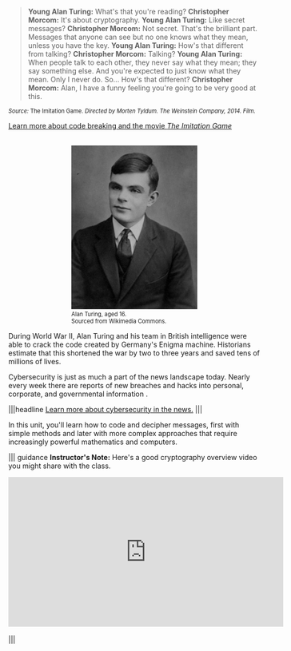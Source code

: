 
>**Young Alan Turing:** What's that you're reading?
**Christopher Morcom:** It's about cryptography.
**Young Alan Turing:** Like secret messages?
**Christopher Morcom:** Not secret. That's the brilliant part. Messages that anyone can see but no one knows what they mean, unless you have the key.
**Young Alan Turing:** How's that different from talking?
**Christopher Morcom:** Talking?
**Young Alan Turing:** When people talk to each other, they never say what they mean; they say something else. And you're expected to just know what they mean. Only I never do. So... How's that different?
**Christopher Morcom:** Alan, I have a funny feeling you're going to be very good at this.

<figcaption style="font-size: 0.8em; text-align: left;"> <i>Source:</i> The Imitation Game.<i> Directed by Morten Tyldum. The Weinstein Company, 2014. Film.</i> 
</figcaption> 

[Learn more about code breaking and the movie *The Imitation Game*](http://www.newsweek.com/2014/12/12/imitation-game-sparks-new-wave-code-breakers-289170.html)

<br>
<figure class="snippetimg" style="margin: 0 auto;width:50%">
  <img src=".guides/img/Turingat16.jpg" alt="Alan Turing, aged 16. Sourced from Wikimedia Commons">
  <figcaption style="font-size: 0.8em; text-align: left;">Alan Turing, aged 16. 
</br>
Sourced from Wikimedia Commons.</figcaption>
</figure>



During World War II, Alan Turing and his team in British intelligence were able to crack the code created by Germany's Enigma machine.  Historians estimate that this shortened the war by two to three years and saved tens of millions of lives. 

Cybersecurity is just as much a part of the news landscape today.  Nearly every week there are reports of new breaches and hacks into personal, corporate, and governmental information .

|||headline
[Learn more about cybersecurity in the news.](http://www.databreachtoday.com/news)
|||


In this unit, you'll learn how to code and decipher messages, first with simple methods and later with more complex approaches that require increasingly powerful mathematics and computers.

||| guidance
**Instructor's Note:**
Here's a good cryptography overview video you might share with the class. 

<iframe width="550" height="300" src="https://www.youtube.com/embed/-yFZGF8FHSg" frameborder="0" allowfullscreen></iframe>

|||





